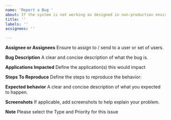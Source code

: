 ```yaml
---
name: 'Report a Bug '
about: If the system is not working as designed in non-production environments
title: ''
labels: ''
assignees: ''

---
```


**Assignee or Assignees**
Ensure to assign to / send to a user or set of users.

**Bug Description**
A clear and concise description of what the bug is.

**Applications Impacted**
Define the application(s) this would impact

**Steps To Reproduce**
Define the steps to reproduce the behavior:

**Expected behavior**
A clear and concise description of what you expected to happen.

**Screenshots**
If applicable, add screenshots to help explain your problem.

**Note**
Please select the Type and Priority for this issue

